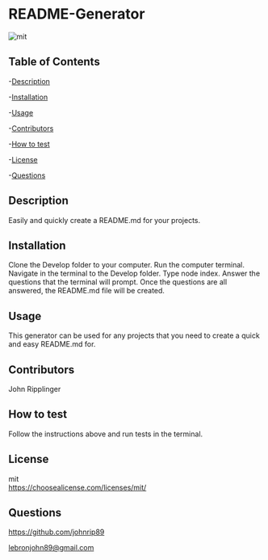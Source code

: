 # README-Generator  
  ![mit](https://img.shields.io/badge/License-mit-brightgreen)

  ## Table of Contents
  -[Description](#description)

  -[Installation](#installation)

  -[Usage](#usage)

  -[Contributors](#contributors)

  -[How to test](#test)

  -[License](#license)

  -[Questions](#questions)

  ## Description
  Easily and quickly create a README.md for your projects.

  ## Installation
  Clone the Develop folder to your computer.  Run the computer terminal.  Navigate in the terminal to the Develop folder.  Type node index.  Answer the questions that the terminal will prompt.  Once the questions are all answered, the README.md file will be created.

  ## Usage
  This generator can be used for any projects that you need to create a quick and easy README.md for.

  ## Contributors
  John Ripplinger

  ## How to test
  Follow the instructions above and run tests in the terminal. 
  
  ## License
  mit  
  https://choosealicense.com/licenses/mit/

  ## Questions
  https://github.com/johnrip89

  lebronjohn89@gmail.com
  